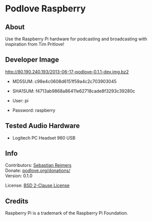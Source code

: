 # Podlove Raspberry

## About

Use the Raspberry Pi hardware for podcasting and broadcasting with inspiration from Tim Pritlove!


## Developer Image 

http://80.190.240.193/2013-06-17-podlove-0.1.1-dev.img.bz2

* MD5SUM: c98e4c0608d6151f59a4c2c703903045
* SHA1SUM: f4713ab9868a86411e62718cade8f3293c39280c

* User: pi
* Password: raspberry


## Tested Audio Hardware

* Logitech PC Headset 960 USB


## Info

Contributors: [Sebastian Reimers](https://github.com/sreimers/)  
Donate: [podlove.org/donations/](http://podlove.org/donations/)  
Version: 0.1.0 

License: [BSD 2-Clause License](http://opensource.org/licenses/BSD-2-Clause)


## Credits

Raspberry Pi is a trademark of the Raspberry Pi Foundation.
